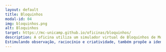 ```yaml
---
layout: default
title: Bloquinhos
modal-id: 04
img: bloquinhos.png
alt: Bloquinhos
target: https://mc-unicamp.github.io/oficinas/bloquinhos/
description: A oficina utiliza um simulador virtual de Bloquinhos de Montar para criar e desenvolver figuras propostas, explorando conceitos espaciais e matemáticos, como frações, por exemplo. 
Estimulando observação, raciocínio e criatividade, também propõe a identificação de inadequações em um projeto modelo e alternativas para seu aperfeiçoamento. Faixa etária recomendada: 7 a 12 anos.
---
```


